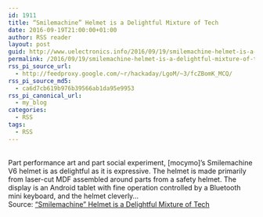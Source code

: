 ```yaml
---
id: 1911
title: “Smilemachine” Helmet is a Delightful Mixture of Tech
date: 2016-09-19T21:00:00+01:00
author: RSS reader
layout: post
guid: http://www.uelectronics.info/2016/09/19/smilemachine-helmet-is-a-delightful-mixture-of-tech/
permalink: /2016/09/19/smilemachine-helmet-is-a-delightful-mixture-of-tech/
rss_pi_source_url:
  - http://feedproxy.google.com/~r/hackaday/LgoM/~3/fcZBomK_MCQ/
rss_pi_source_md5:
  - ca6d7cb619b976b39566ab1da95e9953
rss_pi_canonical_url:
  - my_blog
categories:
  - RSS
tags:
  - RSS
---
```

&#013;  
Part performance art and part social experiment, [mocymo]’s Smilemachine V6 helmet is as delightful as it is expressive. The helmet is made primarily from laser-cut MDF assembled around parts from a safety helmet. The display is an Android tablet with fine operation controlled by a Bluetooth mini keyboard, and the helmet cleverly…&#013;  
Source: <a href="http://feedproxy.google.com/~r/hackaday/LgoM/~3/fcZBomK_MCQ/" target="_blank">“Smilemachine” Helmet is a Delightful Mixture of Tech</a>